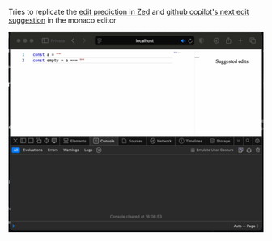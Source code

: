 Tries to replicate the [edit prediction in Zed](https://zed.dev/blog/edit-prediction#thoughtful-integration) and [github copilot's next edit suggestion](https://code.visualstudio.com/blogs/2025/02/12/next-edit-suggestions) in the monaco editor

![demo](demo.gif)